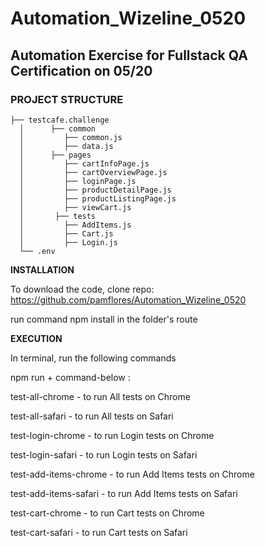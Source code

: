 # Automation_Wizeline_0520
## Automation Exercise for Fullstack QA Certification on 05/20

### PROJECT STRUCTURE
````
├── testcafe.challenge
  │      ├── common
  │         ├── common.js
  │         ├── data.js
  │      ├── pages
  │         ├── cartInfoPage.js
  │         ├── cartOverviewPage.js
  │         ├── loginPage.js
  │         ├── productDetailPage.js
  │         ├── productListingPage.js
  │         ├── viewCart.js
  │       ├── tests
  │         ├── AddItems.js
  │         ├── Cart.js
  │         ├── Login.js
  └── .env
````

**INSTALLATION**

To download the code, clone repo: https://github.com/pamflores/Automation_Wizeline_0520

run command npm install in the folder's route


**EXECUTION**

In terminal, run the following commands

npm run + command-below :

test-all-chrome - to run All tests on Chrome

test-all-safari - to run All tests on Safari

test-login-chrome - to run Login tests on Chrome

test-login-safari - to run Login tests on Safari

test-add-items-chrome - to run Add Items tests on Chrome

test-add-items-safari - to run Add Items tests on Safari

test-cart-chrome - to run Cart tests on Chrome

test-cart-safari - to run Cart tests on Safari
